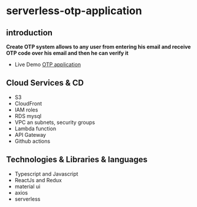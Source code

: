 # serverless-otp-application

## introduction

**Create OTP system allows to any user from entering his email and receive OTP
code over his email and then he can verify it**

- Live Demo [OTP application](https://d2vfwrtc4yn3j9.cloudfront.net)

## Cloud Services & CD

- S3
- CloudFront
- IAM roles
- RDS mysql
- VPC an subnets, security groups
- Lambda function
- API Gateway
- Github actions

## Technologies & Libraries & languages

- Typescript and Javascript
- ReactJs and Redux
- material ui
- axios
- serverless
